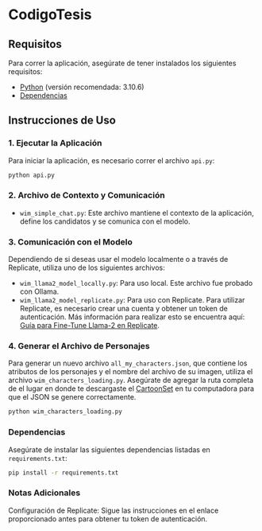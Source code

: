 # CodigoTesis

## Requisitos

Para correr la aplicación, asegúrate de tener instalados los siguientes requisitos:

- [Python](https://www.python.org/downloads/) (versión recomendada: 3.10.6)
- [Dependencias](#dependencias)

## Instrucciones de Uso

### 1. Ejecutar la Aplicación

Para iniciar la aplicación, es necesario correr el archivo `api.py`:

```bash
python api.py
```

### 2. Archivo de Contexto y Comunicación
- `wim_simple_chat.py`: Este archivo mantiene el contexto de la aplicación, define los candidatos y se comunica con el modelo.

### 3. Comunicación con el Modelo
Dependiendo de si deseas usar el modelo localmente o a través de Replicate, utiliza uno de los siguientes archivos:
- `wim_llama2_model_locally.py`: Para uso local. Este archivo fue probado con Ollama.
- `wim_llama2_model_replicate.py`: Para uso con Replicate. Para utilizar Replicate, es necesario crear una cuenta y obtener un token de autenticación. Más información para realizar esto se encuentra aquí: [Guía para Fine-Tune Llama-2 en Replicate](https://replicate.com/blog/fine-tune-llama-2).

### 4. Generar el Archivo de Personajes
Para generar un nuevo archivo `all_my_characters.json`, que contiene los atributos de los personajes y el nombre del archivo de su imagen, utiliza el archivo `wim_characters_loading.py`. Asegúrate de agregar la ruta completa de el lugar en donde te descargaste el [CartoonSet](https://google.github.io/cartoonset/) en tu computadora para que el JSON se genere correctamente.

```bash
python wim_characters_loading.py
```

### Dependencias
Asegúrate de instalar las siguientes dependencias listadas en `requirements.txt`:
```bash
pip install -r requirements.txt
```

### Notas Adicionales
Configuración de Replicate: Sigue las instrucciones en el enlace proporcionado antes para obtener tu token de autenticación.
